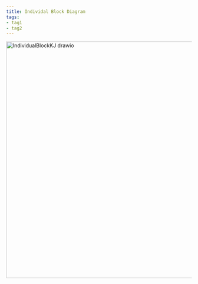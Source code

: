 ```yaml
---
title: Individal Block Diagram
tags:
- tag1
- tag2
---
```


<img width="991" height="641" alt="IndividualBlockKJ drawio" src="https://github.com/user-attachments/assets/067acf89-78d6-4985-9756-c65e83849a99" />

